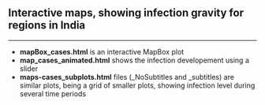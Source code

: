## Interactive maps, showing infection gravity for regions in India

---

- **mapBox_cases.html** is an interactive MapBox plot
- **map_cases_animated.html** shows the infection developement using a slider
- **maps-cases_subplots.html** files (_NoSubtitles and _subtitles) are similar plots, being a grid of smaller plots, showing infection level during several time periods
